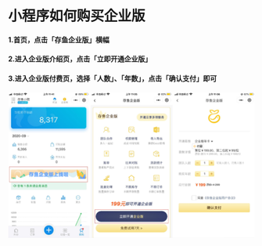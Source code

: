 # 小程序如何购买企业版

#### 1.首页，点击「存鱼企业版」横幅



#### 2.进入企业版介绍页，点击「立即开通企业版」



#### 3.进入企业版付费页，选择「人数」、「年数」，点击「确认支付」即可

![PNG](image/index/小程序如何购买企业版01.jpg)

